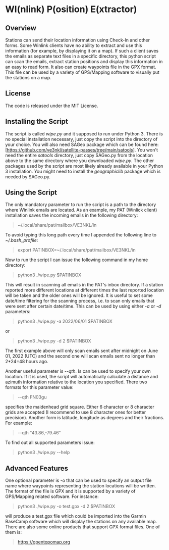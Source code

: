 # WI(nlink) P(osition) E(xtractor)
## Overview
Stations can send their location information using Check-In and other forms. Some Winlink clients have no ability to extract and use this information (for example, by displaying it on a map). If such a client saves the emails as separate text files in a specific directory, this python script can scan the emails, extract station positions and display this information in an easy to read form. It also can create waypoints file in the GPX format. This file can be used by a variety of GPS/Mapping software to visually put the stations on a map.
## License 
The code is released under the MIT License.
## Installing the Script
The script is called *wipe.py* and it supposed to run under Python 3. There is no special installation necessary, just copy the script into the directory of your choice. You will also need SAGeo package which can be found here: [https://github.com/ve3nkl/satellite-passes/tree/main/satools]. You won't need the entire *satools* directory, just copy SAGeo.py from the location above to the same directory where you downloaded *wipe.py*. The other packages used by the script are most likely already available in your Python 3 installation. You might need to install the *geographiclib* package which is needed by SAGeo.py.
## Using the Script
The only mandatory parameter to run the script is a path to the directory where Winlink emails are located. As an example, my PAT (Winlick client) installation saves the incoming emails in the following directory:
> ~/.local/share/pat/mailbox/VE3NKL/in

To avoid typing this long path every time I appended the following line to *~/.bash_profile*:

> export PATINBOX=~/.local/share/pat/mailbox/VE3NKL/in

Now to run the script I can issue the following command in my home directory:
> python3 ./wipe.py $PATINBOX

This will result in scanning all emails in the PAT's inbox directory. If a station reported more different locations at different times the last reported location will be taken and the older ones will be ignored. It is useful to set some date/time filtering for the scanning process, i.e. to scan only emails that were sent after certain date/time. This can be used by using either *-a* or *-d* parameters:
> python3 ./wipe.py -a 2022/06/01 $PATINBOX

or
> python3 ./wipe.py -d 2 $PATINBOX

The first example above will only scan emails sent after midnight on June 01, 2022 (UTC) and the second  one will scan emails sent no longer than 2*24=48 hours ago.

Another useful parameter is *--qth*. Is can be used to specify your own location. If it is used, the script will automatically calculate a distance and azimuth information relative to the location you specified. There two formats for this parameter value:
> --qth FN03gu

specifies the maidenhead grid square. Either 6 character or 8 character grids are accepted (I recommend to use 8 character ones for better precision). Another form is latitude, longitude as degrees and their fractions. For example:
> --qth "43.86,-79.46"

To find out all supported parameters issue:
> python3 ./wipe.py --help

## Advanced Features
One optional parameter is -o that can be used to specify an output file name where waypoints representing the station locations will be written. The format of the file is GPX and it is supported by a variety of GPS/Mapping related software. For instance:
> python3 ./wipe.py -o test.gpx -d 2 $PATINBOX

will produce a test.gpx file which could be imported into the Garmin BaseCamp software which will display the stations on any available map. There are also some online products that support GPX format files. One of them is:
> https://opentopomap.org 

